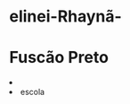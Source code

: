 # elinei-Rhaynã-
<!DOCTYPE html>
<html lang="en">
  <head>
    <meta charset="UTF-8">
    <meta http=equiv="X=UA=Compatible" content="IE=edge">
    <meta nome="viewpot" content="width=device-width, initial-scale=1.0">
    <title>Fuscão Preto</title>
    <link rel="stylesheel" href="style.css>
  </head>
<body>
     <ul class="cabecalho">
    <h1>Fuscão Preto </h1>
       <li class="cabecalho-lista" >
       <li class="cabecalho-lista-iten"
        > escola</li>
      </ul>
    </header>
  </body>
</html>
